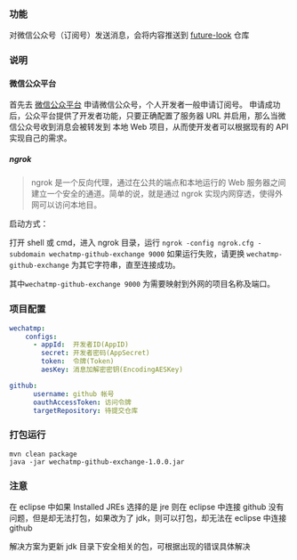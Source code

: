 

### 功能

对微信公众号（订阅号）发送消息，会将内容推送到  [future-look](https://github.com/pleuvoir/future-look) 仓库

### 说明

#### 微信公众平台

首先去 [微信公众平台](https://mp.weixin.qq.com) 申请微信公众号，个人开发者一般申请订阅号。
申请成功后，公众平台提供了开发者功能，只要正确配置了服务器 URL 并启用，那么当微信公众号收到消息会被转发到 本地 Web 项目，从而使开发者可以根据现有的 API 实现自己的需求。


##### ngrok

> ngrok 是一个反向代理，通过在公共的端点和本地运行的 Web 服务器之间建立一个安全的通道。简单的说，就是通过 ngrok 实现内网穿透，使得外网可以访问本地目。

启动方式：

打开 shell 或 cmd，进入 ngrok 目录，运行 `ngrok -config ngrok.cfg -subdomain wechatmp-github-exchange 9000` 如果运行失败，请更换 `wechatmp-github-exchange` 为其它字符串，直至连接成功。

其中`wechatmp-github-exchange 9000` 为需要映射到外网的项目名称及端口。


### 项目配置

```yml 
wechatmp:
    configs:
      - appId:  开发者ID(AppID)
        secret: 开发者密码(AppSecret) 
        token:  令牌(Token)
        aesKey: 消息加解密密钥(EncodingAESKey)

github:
      username: github 帐号
      oauthAccessToken: 访问令牌
      targetRepository: 待提交仓库  
```


### 打包运行

```
mvn clean package
java -jar wechatmp-github-exchange-1.0.0.jar
```

### 注意

在 eclipse 中如果 Installed JREs 选择的是 jre 则在 eclipse 中连接 github 没有问题，但是却无法打包，如果改为了 jdk，则可以打包，却无法在 eclipse 中连接 github 

解决方案为更新 jdk 目录下安全相关的包，可根据出现的错误具体解决
